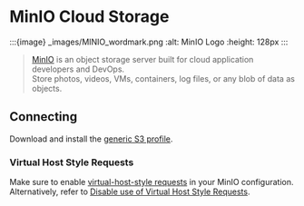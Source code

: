 MinIO Cloud Storage
====

:::{image} _images/MINIO_wordmark.png
:alt: MinIO Logo
:height: 128px
:::

> [MinIO](https://min.io/) is an object storage server built for cloud application developers and DevOps.</br>Store photos, videos, VMs, containers, log files, or any blob of data as objects.

## Connecting

Download and install the [generic S3 profile](index.md#generic-s3-profiles).

### Virtual Host Style Requests

Make sure to enable [virtual-host-style requests](https://github.com/minio/minio/tree/master/docs/config#domain) in your MinIO configuration. Alternatively, refer to [Disable use of Virtual Host Style Requests](index.md#disable-use-of-virtual-host-style-requests).
